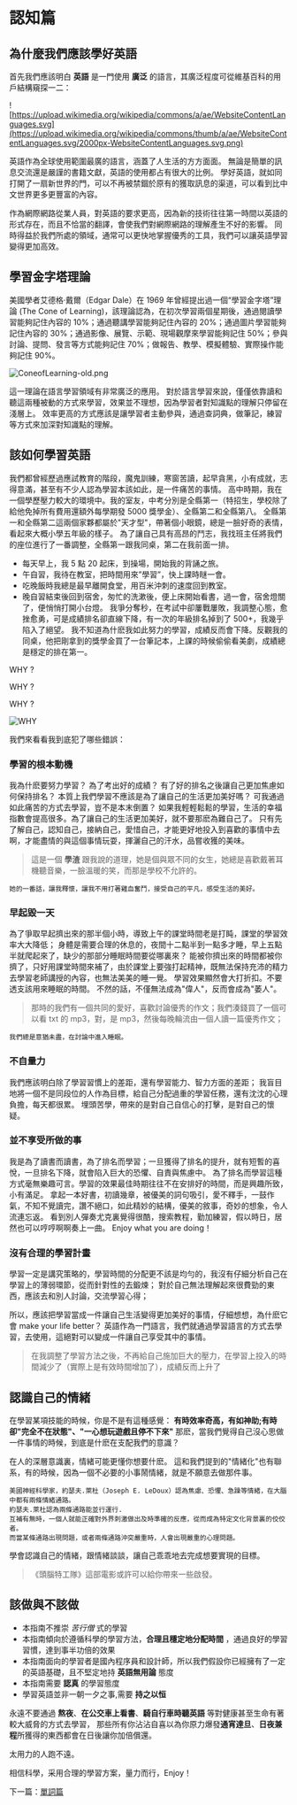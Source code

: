 # 認知篇

## 為什麼我們應該學好英語

首先我們應該明白 **英語** 是一門使用 **廣泛** 的語言，其廣泛程度可從維基百科的用戶結構窺探一二：

![https://upload.wikimedia.org/wikipedia/commons/a/ae/WebsiteContentLanguages.svg](https://upload.wikimedia.org/wikipedia/commons/thumb/a/ae/WebsiteContentLanguages.svg/2000px-WebsiteContentLanguages.svg.png)

英語作為全球使用範圍最廣的語言，涵蓋了人生活的方方面面。
無論是簡單的訊息交流還是嚴謹的書籍文獻，英語的使用都占有很大的比例。
學好英語，就如同打開了一扇新世界的門，可以不再被禁錮於原有的獲取訊息的渠道，可以看到比中文世界更多更豐富的內容。

作為網際網路從業人員，對英語的要求更高，因為新的技術往往第一時間以英語的形式存在，而且不恰當的翻譯，會使我們對網際網路的理解產生不好的影響。
同時得益於我們所處的領域，通常可以更快地掌握優秀的工具，我們可以讓英語學習變得更加高效。

## 學習金字塔理論

美國學者艾德格·戴爾（Edgar Dale）在 1969 年曾經提出過一個“學習金字塔”理論 (The Cone of Learning)，該理論認為，在初次學習兩個星期後，通過閱讀學習能夠記住內容的 10%；通過聽講學習能夠記住內容的 20%；通過圖片學習能夠記住內容的 30%；通過影像、展覽、示範、現場觀摩來學習能夠記住 50%；參與討論、提問、發言等方式能夠記住 70%；做報告、教學、模擬體驗、實際操作能夠記住 90%。

![ConeofLearning-old.png](../assets/ConeofLearning-old.png)

這一理論在語言學習領域有非常廣泛的應用。
對於語言學習來說，僅僅依靠讀和聽這兩種被動的方式來學習，效果並不理想，因為學習者對知識點的理解只停留在淺層上。
效率更高的方式應該是讓學習者主動參與，通過查詞典，做筆記，練習等方式來加深對知識點的理解。

## 該如何學習英語

我們都曾經歷過應試教育的階段，魔鬼訓練，寒窗苦讀，起早貪黑，小有成就，志得意滿，甚至有不少人認為學習本該如此，是一件痛苦的事情。
高中時期，我在一個學歷壓力較大的環境中。我的室友，中考分別是全縣第一（特招生，學校除了給他免掉所有費用還額外每學期發 5000 獎學金）、全縣第二和全縣第八。
全縣第一和全縣第二這兩個家夥都屬於"天才型"，帶著個小眼鏡，總是一臉好奇的表情，看起來大概小學五年級的樣子。
為了讓自己具有高昂的鬥志，我找班主任將我們的座位進行了一番調整，全縣第一跟我同桌，第二在我前面一排。

- 每天早上，我 5 點 20 起床，到操場，開始我的背誦之旅。
- 午自習，我待在教室，把時間用來”學習”，快上課時瞇一會。
- 吃晚飯時我總是最早離開食堂，用百米沖刺的速度回到教室。
- 晚自習結束後回到宿舍，匆忙的洗漱後，便上床開始看書，過一會，宿舍燈關了，便悄悄打開小台燈。
  我爭分奪秒，在考試中卻屢戰屢敗，我調整心態，愈挫愈勇，可是成績排名卻直線下降，有一次的年級排名掉到了 500+，我幾乎陷入了絕望。
  我不知道為什麽我如此努力的學習，成績反而會下降。反觀我的同桌，他把剛拿到的獎學金買了一台筆記本，上課的時候偷偷看美劇，成績總是穩定的排在第一。

WHY ?

WHY ?

WHY ?

![WHY](../assets/why.png)

我們來看看我到底犯了哪些錯誤：

### 學習的根本動機

我為什麽要努力學習？
為了考出好的成績？
有了好的排名之後讓自己更加焦慮如何保持排名？
本質上我們學習不應該是為了讓自己的生活更加美好嗎？
可我通過如此痛苦的方式去學習，豈不是本末倒置？
如果我輕輕鬆鬆的學習，生活的幸福指數會提高很多。為了讓自己的生活更加美好，就不要那麽為難自己了。
只有先了解自己，認知自己，接納自己，愛惜自己，才能更好地投入到喜歡的事情中去啊，才能盡情的與這個事情玩耍，揮灑自己的汗水，品嘗收獲的美味。

> 這是一個 **學渣** 跟我說的道理，她是個與眾不同的女生，她總是喜歡戴著耳機聽音樂，一臉溫暖的笑，而那是學校不允許的。

    她的一番話，讓我釋懷，讓我不用打著雞血奮鬥，接受自己的平凡，感受生活的美好。

### 早起毀一天

為了爭取早起擠出來的那半個小時，導致上午的課堂時間老是打盹，課堂的學習效率大大降低；
身體是需要合理的休息的，夜間十二點半到一點多才睡，早上五點半就爬起來了，缺少的那部分睡眠時間要從哪裏來？
能被你擠出來的時間都被你擠了，只好用課堂時間來補了，由於課堂上要強打起精神，既無法保持充沛的精力去學習老師講授的內容，也無法美美的睡一覺。
學習效果顯然會大打折扣。不要透支該用來睡眠的時間。
不然的話，不僅無法成為"偉人"，反而會成為"萎人"。

> 那時的我們有一個共同的愛好，喜歡討論優秀的作文；我們湊錢買了一個可以看 txt 的 mp3，對，是 mp3，然後每晚輪流由一個人讀一篇優秀作文；

    我們總是意猶未盡，在討論中進入睡眠。

### 不自量力

我們應該明白除了學習習慣上的差距，還有學習能力、智力方面的差距；
我盲目地將一個不是同段位的人作為目標，給自己分配過重的學習任務，還有沈沈的心理負擔，每天都很累。
埋頭苦學，帶來的是對自己自信心的打擊，是對自己的懷疑。

### 並不享受所做的事

我是為了讀書而讀書，為了排名而學習；一旦獲得了排名的提升，就有短暫的喜悅，一旦排名下降，就會陷入巨大的恐懼、自責與焦慮中。
為了排名而學習這種方式毫無樂趣可言。學習的效果最佳時期往往不在安排好的時間，而是興趣所致，小有滿足。
拿起一本好書，初讀幾章，被優美的詞句吸引，愛不釋手，一鼓作氣，不知不覺讀完，讚不絕口，如此精妙的結構，優美的敘事，奇妙的想象，令人流連忘返。
看到別人彈奏尤克裏覺得很酷，搜索教程，勤加練習，假以時日，居然也可以哼哼啊啊奏上一曲。
Enjoy what you are doing！

### 沒有合理的學習計畫

學習一定是講究策略的，學習時間的分配更不該是均勻的，我沒有仔細分析自己在學習上的薄弱環節，從而針對性的去鍛煉；
對於自己無法理解起來很費勁的東西，應該去和別人討論，交流學習心得；

所以，應該把學習當成一件讓自己生活變得更加美好的事情，仔細想想，為什麽它會 make your life better？
英語作為一門語言，我們就通過學習語言的方式去學習，去使用，這絕對可以變成一件讓自己享受其中的事情。

> 在我調整了學習方法之後，不再給自己施加巨大的壓力，在學習上投入的時間減少了（實際上是有效時間增加了），成績反而上升了

## 認識自己的情緒

在學習某項技能的時候，你是不是有這種感覺：
**有時效率奇高，有如神助;有時卻"完全不在狀態"、"一心想玩遊戲且停不下來"**
那麽，當我們覺得自己沒心思做一件事情的時候，到底是什麽在支配我們的意識？

在人的深層意識裏，情緒可能更懂你想要什麽。
這和我們提到的"情緒化"也有聯系，有的時候，因為一個不必要的小事鬧情緒，就是不願意去做那件事。

```
美國神經科學家，約瑟夫.萊杜（Joseph E. LeDoux）認為焦慮、恐懼、急躁等情緒，在大腦中都有兩條情緒通路。
約瑟夫.萊杜認為兩條通路能並行運行.
互補有無時，一個人就能正確對外界刺激做出及時準確的反應，從而成為特定文化背景裏的佼佼者。
而當某條通路出現問題，或者兩條通路沖突嚴重時，人會出現嚴重的心理問題。
```

學會認識自己的情緒，跟情緒談談，讓自己乖乖地去完成想要實現的目標。

> 《頭腦特工隊》這部電影或許可以給你帶來一些啟發。

## 該做與不該做

- 本指南不推崇 _苦行僧_ 式的學習
- 本指南傾向於遵循科學的學習方法，**合理且穩定地分配時間** ，通過良好的學習習慣，達到事半功倍的效果
- 本指南面向的學習者是國內程序員和設計師，所以我們假設你已經擁有了一定的英語基礎，且不堅定地持 **英語無用論** 態度
- 本指南需要 **認真** 的學習態度
- 學習英語並非一朝一夕之事,需要 **持之以恒**

永遠不要通過 **熬夜**、**在公交車上看書**、**騎自行車時聽英語** 等對健康甚至生命有著較大威脅的方式去學習，
那些所有你沾沾自喜以為你原力爆發**通宵達旦**、**日夜兼程**所獲得的東西都會在日後讓你加倍償還。

太用力的人跑不遠。

相信科學，采用合理的學習方案，量力而行，Enjoy！

下一篇：[單詞篇](2-vocabulary.md)
